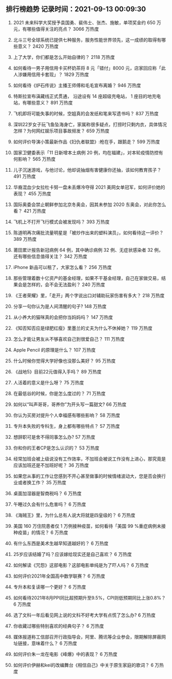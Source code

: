 
## 排行榜趋势 记录时间：2021-09-13 00:09:30
  
  1. 2021 未来科学大奖授予袁国勇、裴伟士、张杰、施敏，单项奖金约 650 万元，有哪些值得关注的亮点？ 3066 万热度
    
  2. 北斗三号全球系统已提供七种服务，服务性能世界领先，这一成绩的取得有哪些意义？ 2420 万热度
    
  3. 上了大学，你们都是怎么开始自律的？ 2118 万热度
    
  4. 如何看待一男子用信用卡买杯奶茶将 8 元「错付」8000 元，店家回应称「此人涉嫌用信用卡套现」？ 1829 万热度
    
  5. 如何看待《炉石传说》主播王师傅和毛毛宣布离婚？ 946 万热度
    
  6. 特斯拉宣布滇藏线正式贯通， 沿途设有 14 座超级充电站， 1 座目的地充电站，有哪些意义？ 891 万热度
    
  7. 飞机即将可能失事的时候，空姐真的会发纸和笔来写遗书吗？ 837 万热度
    
  8. 深圳22岁女子玩飞鱼坠海身亡，家属称很多疑点，打捞时只剩内衣，具体情况怎样？为何网红娱乐项目事故频发？ 659 万热度
    
  9. 如何评价导演小策最新作品《妇仇者联盟》:枪在手，跟鹅走？ 599 万热度
    
  10. 国家卫健委表示「11 日新增本土病例 20 例，均在福建」，对本轮疫情防控有何影响？ 565 万热度
    
  11. 儿子沉迷游戏，与他讨论，他却说抽烟有害健康你还抽，该如何教育孩子？ 491 万热度
    
  12. 华裔混血少女拉杜卡努一盘未丢爆冷夺得 2021 美网女单冠军，如何评价她的表现？ 455 万热度
    
  13. 国际奥委会禁止朝鲜参加北京冬奥会，因其未参加 2020 东奥会，对此你怎么看？ 421 万热度
    
  14. 飞机上不打开飞行模式会被发现吗？ 393 万热度
    
  15. 陈道明再次痛批流量明星是「被炒作出来的塑料演员」，如何看待这一评价？ 389 万热度
    
  16. 莆田累计报告新冠病例 64 例，其中确诊病例 32 例、无症状感染者 32 例，还有哪些信息值得关注？ 342 万热度
    
  17. iPhone 新品可以租了，大家怎么看？ 256 万热度
    
  18. 那些管理着数十亿资产的基金经理，如果不干基金经理，自己在家做交易，结果会是怎样的，会不会无法盈利？ 240 万热度
    
  19. 《王者荣耀》里，「走开」两个字说出口对辅助玩家伤害有多大？ 218 万热度
    
  20. 分享一句你认为是人间清醒的句子? 148 万热度
    
  21. 从小养大的猫咪真的会把你当妈妈吗？ 147 万热度
    
  22. 《知否知否应是绿肥红瘦》里墨兰的丈夫为什么不休掉她？ 119 万热度
    
  23. 怎么才能让男友从不够喜欢自己到很爱自己？ 111 万热度
    
  24. Apple Pencil 的原理是什么？ 107 万热度
    
  25. 什么时候你觉得大学好像也没那么美好？ 95 万热度
    
  26. 《战地5》目前22元值得入手吗？ 89 万热度
    
  27. 人活着的意义是什么呀？ 75 万热度
    
  28. 在最低谷的时候，你是怎么度过的？ 71 万热度
    
  29. 如何以“叫声哥哥，哥养你”为开头写一篇甜文? 66 万热度
    
  30. 你认为买房对提升个人幸福感有哪些影响？ 58 万热度
    
  31. 专升本失败的专科生，身上都有哪些特点？ 57 万热度
    
  32. 想辞职可是舍不得同事怎么办? 57 万热度
    
  33. 你和你的王者CP是怎么认识的？ 53 万热度
    
  34. 经常加班会被上级说没有工作效率，不加班会被说工作没有上进心，那究竟是应该加班还是不加班好呢？ 36 万热度
    
  35. 如果您从事的工作让您感到不开心甚至做事的时候情绪波动大，您是否会换行业或者换工作？ 35 万热度
    
  36. 桌面加湿器是智商税吗？ 6 万热度
    
  37. 午睡过久会有什么危害吗？ 6 万热度
    
  38. 《海贼王》里，为什么总有人说大将就是四皇级的？ 6 万热度
    
  39. 美国 160 万住院患者仅 1 万例接种疫苗，如何看待「美国 99 %重症病例未接种疫苗」的情况？ 6 万热度
    
  40. 有什么东西是美术生越早知道越好的？ 6 万热度
    
  41. 25岁应该结婚了吗？应该嫁给现实还是自己喜欢？ 6 万热度
    
  42. 如何解读《咒怨》这部电影？这部电影单纯是为了吓人吗？ 6 万热度
    
  43. 如何评价2021年全国高中数学联赛？ 6 万热度
    
  44. 专升本和复读哪一个更好？ 6 万热度
    
  45. 如何看待2021年8月PPI同比超预期升至9.5%，CPI则低预期同比上涨0.8%？ 6 万热度
    
  46. 选了文科一年后看见网上说的文科不好考大学有点慌了怎么办? 6 万热度
    
  47. 你收藏过哪些特别喜欢的经典句子？ 6 万热度
    
  48. 媒体报道称工信部召开行政指导会，阿里、腾讯等企业参会，限期解除屏蔽网址链接，意味着什么？ 6 万热度
    
  49. 如何评价朱一龙在电影《峰爆》中的表现？ 6 万热度
    
  50. 如何评价伊赫和kei的改编舞台《相信自己》中关于原生家庭的歌词？ 6 万热度
    